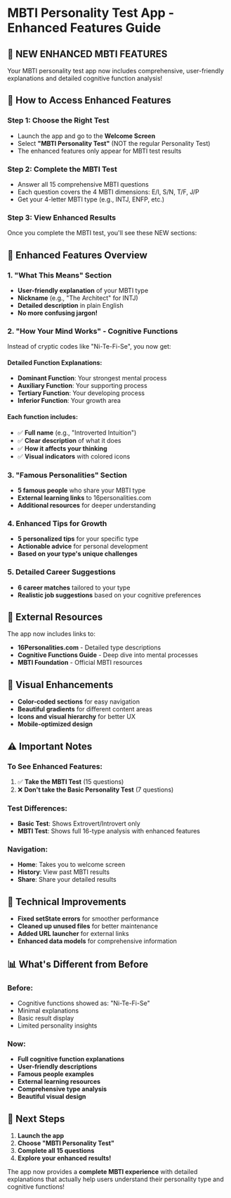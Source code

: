 # MBTI Personality Test App - Enhanced Features Guide

## 🚀 NEW ENHANCED MBTI FEATURES

Your MBTI personality test app now includes comprehensive, user-friendly explanations and detailed cognitive function analysis!

## 📱 How to Access Enhanced Features

### Step 1: Choose the Right Test
- Launch the app and go to the **Welcome Screen**
- Select **"MBTI Personality Test"** (NOT the regular Personality Test)
- The enhanced features only appear for MBTI test results

### Step 2: Complete the MBTI Test
- Answer all 15 comprehensive MBTI questions
- Each question covers the 4 MBTI dimensions: E/I, S/N, T/F, J/P
- Get your 4-letter MBTI type (e.g., INTJ, ENFP, etc.)

### Step 3: View Enhanced Results
Once you complete the MBTI test, you'll see these NEW sections:

## 🧠 Enhanced Features Overview

### 1. **"What This Means" Section**
- **User-friendly explanation** of your MBTI type
- **Nickname** (e.g., "The Architect" for INTJ)
- **Detailed description** in plain English
- **No more confusing jargon!**

### 2. **"How Your Mind Works" - Cognitive Functions**
Instead of cryptic codes like "Ni-Te-Fi-Se", you now get:

#### **Detailed Function Explanations:**
- **Dominant Function**: Your strongest mental process
- **Auxiliary Function**: Your supporting process  
- **Tertiary Function**: Your developing process
- **Inferior Function**: Your growth area

#### **Each function includes:**
- ✅ **Full name** (e.g., "Introverted Intuition")
- ✅ **Clear description** of what it does
- ✅ **How it affects your thinking**
- ✅ **Visual indicators** with colored icons

### 3. **"Famous Personalities" Section**
- **5 famous people** who share your MBTI type
- **External learning links** to 16personalities.com
- **Additional resources** for deeper understanding

### 4. **Enhanced Tips for Growth**
- **5 personalized tips** for your specific type
- **Actionable advice** for personal development
- **Based on your type's unique challenges**

### 5. **Detailed Career Suggestions**
- **6 career matches** tailored to your type
- **Realistic job suggestions** based on your cognitive preferences

## 🔗 External Resources
The app now includes links to:
- **16Personalities.com** - Detailed type descriptions
- **Cognitive Functions Guide** - Deep dive into mental processes
- **MBTI Foundation** - Official MBTI resources

## 🎨 Visual Enhancements
- **Color-coded sections** for easy navigation
- **Beautiful gradients** for different content areas
- **Icons and visual hierarchy** for better UX
- **Mobile-optimized design**

## ⚠️ Important Notes

### To See Enhanced Features:
1. ✅ **Take the MBTI Test** (15 questions)
2. ❌ **Don't take the Basic Personality Test** (7 questions)

### Test Differences:
- **Basic Test**: Shows Extrovert/Introvert only
- **MBTI Test**: Shows full 16-type analysis with enhanced features

### Navigation:
- **Home**: Takes you to welcome screen
- **History**: View past MBTI results
- **Share**: Share your detailed results

## 🔧 Technical Improvements
- **Fixed setState errors** for smoother performance
- **Cleaned up unused files** for better maintenance
- **Added URL launcher** for external links
- **Enhanced data models** for comprehensive information

## 📊 What's Different from Before

### Before:
- Cognitive functions showed as: "Ni-Te-Fi-Se"
- Minimal explanations
- Basic result display
- Limited personality insights

### Now:
- **Full cognitive function explanations**
- **User-friendly descriptions**  
- **Famous people examples**
- **External learning resources**
- **Comprehensive type analysis**
- **Beautiful visual design**

## 🎯 Next Steps
1. **Launch the app**
2. **Choose "MBTI Personality Test"**
3. **Complete all 15 questions**
4. **Explore your enhanced results!**

The app now provides a **complete MBTI experience** with detailed explanations that actually help users understand their personality type and cognitive functions!

